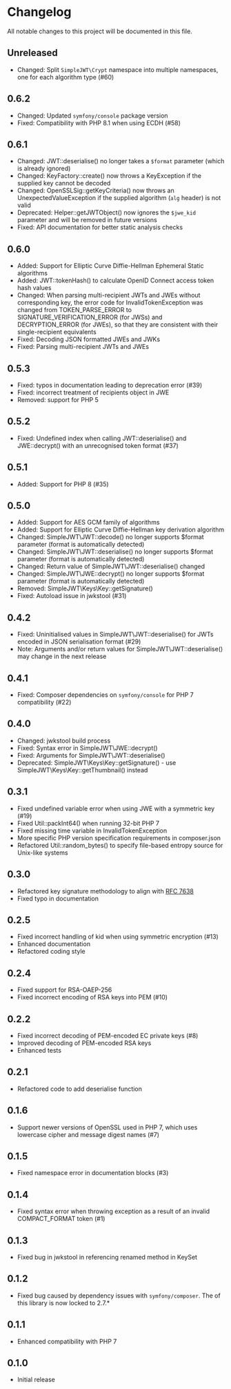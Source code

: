 # Changelog

All notable changes to this project will be documented in this file.

## Unreleased

- Changed: Split `SimpleJWT\Crypt` namespace into multiple namespaces, one
  for each algorithm type (#60)

## 0.6.2

- Changed: Updated `symfony/console` package version
- Fixed: Compatibility with PHP 8.1 when using ECDH (#58)

## 0.6.1

- Changed: JWT::deserialise() no longer takes a `$format` parameter (which
  is already ignored)
- Changed: KeyFactory::create() now throws a KeyException if the supplied key
  cannot be decoded
- Changed: OpenSSLSig::getKeyCriteria() now throws an UnexpectedValueException
  if the supplied algorithm (`alg` header) is not valid
- Deprecated: Helper::getJWTObject() now ignores the `$jwe_kid` parameter
  and will be removed in future versions
- Fixed: API documentation for better static analysis checks

## 0.6.0

- Added: Support for Elliptic Curve Diffie-Hellman Ephemeral Static algorithms
- Added: JWT::tokenHash() to calculate OpenID Connect access token hash values
- Changed: When parsing multi-recipient JWTs and JWEs without corresponding
  key, the error code for InvalidTokenException was changed from
  TOKEN_PARSE_ERROR to SIGNATURE_VERIFICATION_ERROR (for JWSs) and
  DECRYPTION_ERROR (for JWEs), so that they are consistent with their
  single-recipient equivalents
- Fixed: Decoding JSON formatted JWEs and JWKs
- Fixed: Parsing multi-recipient JWTs and JWEs

## 0.5.3

- Fixed: typos in documentation leading to deprecation error (#39)
- Fixed: incorrect treatment of recipients object in JWE
- Removed: support for PHP 5

## 0.5.2

- Fixed: Undefined index when calling JWT::deserialise() and
  JWE::decrypt() with an unrecognised token format (#37)

## 0.5.1

- Added: Support for PHP 8 (#35)

## 0.5.0

- Added: Support for AES GCM family of algorithms
- Added: Support for Elliptic Curve Diffie-Hellman key derivation
  algorithm
- Changed: SimpleJWT\JWT::decode() no longer supports $format parameter
  (format is automatically detected)
- Changed: SimpleJWT\JWT::deserialise() no longer supports $format parameter
  (format is automatically detected)
- Changed: Return value of SimpleJWT\JWT::deserialise() changed
- Changed: SimpleJWT\JWE::decrypt() no longer supports $format parameter
  (format is automatically detected)
- Removed: SimpleJWT\Keys\Key::getSignature()
- Fixed: Autoload issue in jwkstool (#31)

## 0.4.2

- Fixed: Uninitialised values in SimpleJWT\JWT::deserialise() for JWTs encoded
  in JSON serialisation format (#29)
- Note: Arguments and/or return values for SimpleJWT\JWT::deserialise() may change
  in the next release

## 0.4.1

- Fixed: Composer dependencies on `symfony/console` for PHP 7 compatibility
  (#22)

## 0.4.0

- Changed: jwkstool build process
- Fixed: Syntax error in SimpleJWT\JWE::decrypt()
- Fixed: Arguments for SimpleJWT\JWT::deserialise()
- Deprecated: SimpleJWT\Keys\Key::getSignature() - use 
   SimpleJWT\Keys\Key::getThumbnail() instead

## 0.3.1

- Fixed undefined variable error when using JWE with a symmetric key (#19)
- Fixed Util::packInt64() when running 32-bit PHP 7
- Fixed missing time variable in InvalidTokenException
- More specific PHP version specification requirements in composer.json
- Refactored Util::random_bytes() to specify file-based entropy source
  for Unix-like systems

## 0.3.0

- Refactored key signature methodology to align with
  [RFC 7638](https://tools.ietf.org/html/rfc7638)
- Fixed typo in documentation

## 0.2.5

- Fixed incorrect handling of kid when using symmetric encryption (#13)
- Enhanced documentation
- Refactored coding style

## 0.2.4

- Fixed support for RSA-OAEP-256
- Fixed incorrect encoding of RSA keys into PEM (#10)

## 0.2.2

- Fixed incorrect decoding of PEM-encoded EC private keys (#8)
- Improved decoding of PEM-encoded RSA keys
- Enhanced tests

## 0.2.1

- Refactored code to add deserialise function

## 0.1.6

- Support newer versions of OpenSSL used in PHP 7, which uses lowercase
  cipher and message digest names (#7)

## 0.1.5

- Fixed namespace error in documentation blocks (#3)

## 0.1.4

- Fixed syntax error when throwing exception as a result of an invalid
  COMPACT_FORMAT token (#1)

## 0.1.3

- Fixed bug in jwkstool in referencing renamed method in KeySet

## 0.1.2

- Fixed bug caused by dependency issues with `symfony/composer`.  The   of this library is now locked to 2.7.*

## 0.1.1

- Enhanced compatibility with PHP 7

## 0.1.0

- Initial release

